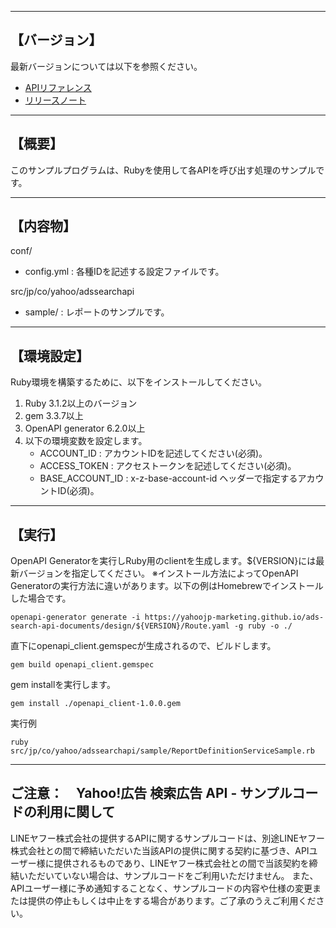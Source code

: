 --------------------------------
【バージョン】
--------------------------------
最新バージョンについては以下を参照ください。
- [APIリファレンス](https://ads-developers.yahoo.co.jp/reference/)
- [リリースノート](https://ads-developers.yahoo.co.jp/ja/ads-api/developers-guide/release-note.html)


--------------------------------
【概要】
--------------------------------
このサンプルプログラムは、Rubyを使用して各APIを呼び出す処理のサンプルです。

--------------------------------
【内容物】
--------------------------------
conf/
  - config.yml          : 各種IDを記述する設定ファイルです。

src/jp/co/yahoo/adssearchapi
  - sample/       : レポートのサンプルです。

--------------------------------
【環境設定】
--------------------------------
Ruby環境を構築するために、以下をインストールしてください。

1. Ruby 3.1.2以上のバージョン
2. gem 3.3.7以上
3. OpenAPI generator 6.2.0以上
4. 以下の環境変数を設定します。
    - ACCOUNT_ID          : アカウントIDを記述してください(必須)。
    - ACCESS_TOKEN        : アクセストークンを記述してください(必須)。
    - BASE_ACCOUNT_ID     : x-z-base-account-id ヘッダーで指定するアカウントID(必須)。

--------------------------------
【実行】
--------------------------------
OpenAPI Generatorを実行しRuby用のclientを生成します。${VERSION}には最新バージョンを指定してください。
※インストール方法によってOpenAPI Generatorの実行方法に違いがあります。以下の例はHomebrewでインストールした場合です。
```
openapi-generator generate -i https://yahoojp-marketing.github.io/ads-search-api-documents/design/${VERSION}/Route.yaml -g ruby -o ./
```

直下にopenapi_client.gemspecが生成されるので、ビルドします。
```
gem build openapi_client.gemspec
```
gem installを実行します。
```
gem install ./openapi_client-1.0.0.gem
```

実行例
```
ruby src/jp/co/yahoo/adssearchapi/sample/ReportDefinitionServiceSample.rb 
```

--------------------------------
ご注意：　Yahoo!広告 検索広告 API - サンプルコードの利用に関して
--------------------------------

LINEヤフー株式会社の提供するAPIに関するサンプルコードは、別途LINEヤフー株式会社との間で締結いただいた当該APIの提供に関する契約に基づき、APIユーザー様に提供されるものであり、LINEヤフー株式会社との間で当該契約を締結いただいていない場合は、サンプルコードをご利用いただけません。
また、APIユーザー様に予め通知することなく、サンプルコードの内容や仕様の変更または提供の停止もしくは中止をする場合があります。ご了承のうえご利用ください。
